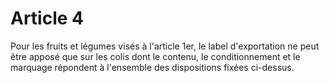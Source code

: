 # Article 4

Pour les fruits et légumes visés à l'article 1er, le label d'exportation ne peut être apposé que sur les colis dont le contenu, le conditionnement et le marquage répondent à l'ensemble des dispositions fixées ci-dessus.
